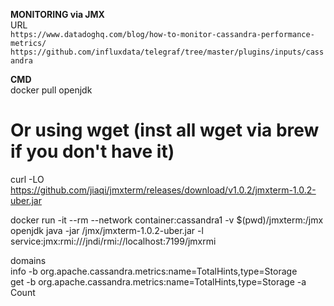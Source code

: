 **MONITORING via JMX**  
URL  
`https://www.datadoghq.com/blog/how-to-monitor-cassandra-performance-metrics/`
`https://github.com/influxdata/telegraf/tree/master/plugins/inputs/cassandra`

**CMD**  
docker pull openjdk  

# Or using wget (inst all wget via brew if you don't have it)  
curl -LO https://github.com/jiaqi/jmxterm/releases/download/v1.0.2/jmxterm-1.0.2-uber.jar  

docker run -it --rm --network container:cassandra1 -v $(pwd)/jmxterm:/jmx openjdk java -jar /jmx/jmxterm-1.0.2-uber.jar -l service:jmx:rmi:///jndi/rmi://localhost:7199/jmxrmi  

domains  
info -b org.apache.cassandra.metrics:name=TotalHints,type=Storage  
get -b  org.apache.cassandra.metrics:name=TotalHints,type=Storage -a Count  
